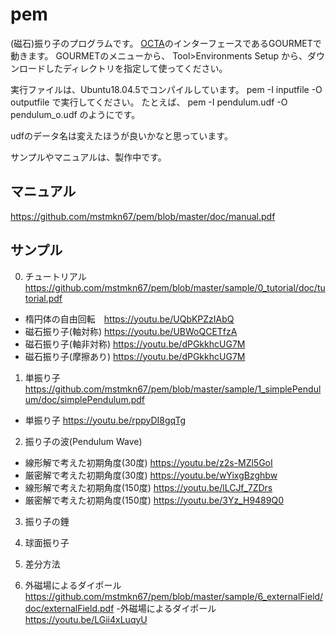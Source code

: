 # pem

(磁石)振り子のプログラムです。
[OCTA](http://octa.jp/)のインターフェースであるGOURMETで動きます。
GOURMETのメニューから、
Tool>Environments Setup
から、ダウンロードしたディレクトリを指定して使ってください。

実行ファイルは、Ubuntu18.04.5でコンパイルしています。
pem -I inputfile -O outputfile
で実行してください。
たとえば、
pem -I pendulum.udf -O pendulum_o.udf
のようにです。

udfのデータ名は変えたほうが良いかなと思っています。

サンプルやマニュアルは、製作中です。

## マニュアル
https://github.com/mstmkn67/pem/blob/master/doc/manual.pdf

## サンプル
0. チュートリアル https://github.com/mstmkn67/pem/blob/master/sample/0_tutorial/doc/tutorial.pdf
- 楕円体の自由回転　https://youtu.be/UQbKPZzIAbQ
- 磁石振り子(軸対称) https://youtu.be/UBWoQCETfzA
- 磁石振り子(軸非対称) https://youtu.be/dPGkkhcUG7M
- 磁石振り子(摩擦あり) https://youtu.be/dPGkkhcUG7M

1. 単振り子 https://github.com/mstmkn67/pem/blob/master/sample/1_simplePendulum/doc/simplePendulum.pdf
- 単振り子 https://youtu.be/rppyDI8gqTg

2. 振り子の波(Pendulum Wave)
- 線形解で考えた初期角度(30度) https://youtu.be/z2s-MZl5GoI
- 厳密解で考えた初期角度(30度) https://youtu.be/wYixgBzghbw
- 線形解で考えた初期角度(150度) https://youtu.be/lLCJf_7ZDrs
- 厳密解で考えた初期角度(150度) https://youtu.be/3Yz_H9489Q0

3. 振り子の錘

4. 球面振り子

5. 差分方法

6. 外磁場によるダイポール https://github.com/mstmkn67/pem/blob/master/sample/6_externalField/doc/externalField.pdf
-外磁場によるダイポール　https://youtu.be/LGii4xLuqyU
